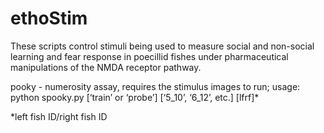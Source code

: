 # ethoStim
These scripts control stimuli being used to measure social and non-social learning and fear response in poecillid fishes under pharmaceutical manipulations of the NMDA receptor pathway.

pooky - numerosity assay, requires the stimulus images to run; 
usage: python spooky.py [‘train’ or ‘probe’] [‘5_10’, ‘6_12’, etc.] [lfrf]*


*left fish ID/right fish ID





